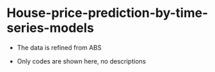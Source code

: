 # House-price-prediction-by-time-series-models

- The data is refined from ABS

- Only codes are shown here, no descriptions


